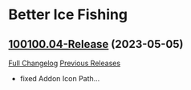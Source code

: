 # Better Ice Fishing

## [100100.04-Release](https://github.com/fubaWoW/BetterIceFishing/tree/100100.04-Release) (2023-05-05)
[Full Changelog](https://github.com/fubaWoW/BetterIceFishing/compare/100100.03-Release...100100.04-Release) [Previous Releases](https://github.com/fubaWoW/BetterIceFishing/releases)

- fixed Addon Icon Path...  
